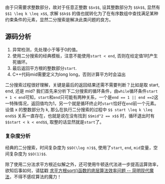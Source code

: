 由于只需要求整数部分，故对于任意正整数 `$$x$$`, 设其整数部分为 `$$k$$`, 显然有 `$$1 \leq k \leq x$$`, 求解 `$$k$$` 的值也就转化为了在有序数组中查找满足某种约束条件的元素，显然二分搜索是解决此类问题的良方。  


## 源码分析

1. 异常检测，先处理小于等于0的值。
2. 使用二分搜索的经典模板，注意不能使用`start < end`, 否则在给定值1时产生死循环。
3. 最后返回平方根的整数部分`start`.
4. C++代码mid需要定义为long long，否则计算平方时会溢出

二分搜索过程很好理解，关键是最后的返回结果还需不需要判断？比如是取 start, end, 还是 mid? 我们首先来分析下二分搜索的循环条件，由`while`循环条件`start + 1 < end`可知，`start`和`end`只可能有两种关系，一个是`end == 1 || end ==2`这一特殊情况，返回值均为1，另一个就是循环终止时`start`恰好在`end`前一个元素。设值 x 的整数部分为 k, 那么在执行二分搜索的过程中 `$$ start \leq k \leq end$$` 关系一直存在，也就是说在没有找到 `$$mid^2 == x$$` 时，循环退出时有 `$$start < k < end$$`, 取整的话显然就是`start`了。

### 复杂度分析

经典的二分搜索，时间复杂度为 `$$O(\log n)$$`, 使用了`start`, `end`, `mid`变量，空间复杂度为 `$$O(1)$$`.

除了使用二分法求平方根近似解之外，还可使用牛顿迭代法进一步提高运算效率，欲知后事如何，请猛戳 [求平方根sqrt()函数的底层算法效率问题 -- 简明现代魔法](http://www.nowamagic.net/algorithm/algorithm_EfficacyOfFunctionSqrt.php)，不得不感叹算法的魔力！

